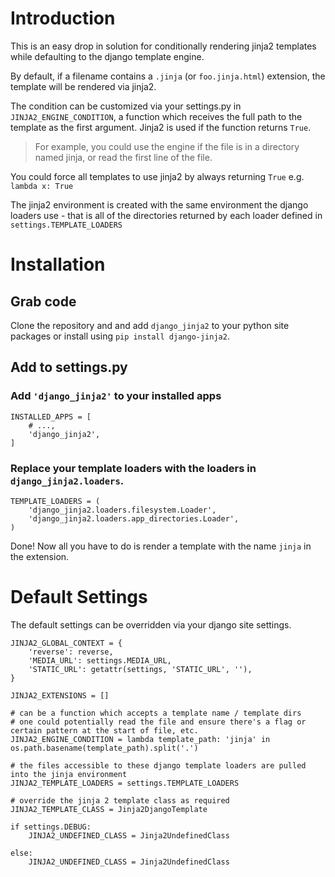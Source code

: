 
Introduction
============

This is an easy drop in solution for conditionally rendering jinja2 templates while defaulting to the django template engine.

By default, if a filename contains a ``.jinja`` (or ``foo.jinja.html``) extension, the template will be rendered via jinja2. 

The condition can be customized via your settings.py in ``JINJA2_ENGINE_CONDITION``, a function which receives the full path to the template as the first argument. Jinja2 is used if the function returns ``True``.

> For example, you could use the engine if the file is in a directory named jinja, or read the first line of the file.

You could force all templates to use jinja2 by always returning ``True`` e.g. ``lambda x: True``

The jinja2 environment is created with the same environment the django loaders use - that is all of the directories returned by each loader defined in ``settings.TEMPLATE_LOADERS``





Installation
============


Grab code
---------

Clone the repository and and add ``django_jinja2`` to your python site packages or install using ``pip install django-jinja2``.


Add to settings.py
------------------

### Add ``'django_jinja2'`` to your installed apps

    INSTALLED_APPS = [
        # ...,
        'django_jinja2',
    ]
### Replace your template loaders with the loaders in ``django_jinja2.loaders``.

    TEMPLATE_LOADERS = (
        'django_jinja2.loaders.filesystem.Loader',
        'django_jinja2.loaders.app_directories.Loader',
    )


Done! Now all you have to do is render a template with the name ``jinja`` in the extension.



Default Settings
================

The default settings can be overridden via your django site settings.


    JINJA2_GLOBAL_CONTEXT = {
        'reverse': reverse,
        'MEDIA_URL': settings.MEDIA_URL,
        'STATIC_URL': getattr(settings, 'STATIC_URL', ''),
    }

    JINJA2_EXTENSIONS = []

    # can be a function which accepts a template name / template dirs
    # one could potentially read the file and ensure there's a flag or certain pattern at the start of file, etc.
    JINJA2_ENGINE_CONDITION = lambda template_path: 'jinja' in os.path.basename(template_path).split('.')

    # the files accessible to these django template loaders are pulled into the jinja environment
    JINJA2_TEMPLATE_LOADERS = settings.TEMPLATE_LOADERS

    # override the jinja 2 template class as required
    JINJA2_TEMPLATE_CLASS = Jinja2DjangoTemplate

    if settings.DEBUG:
        JINJA2_UNDEFINED_CLASS = Jinja2UndefinedClass

    else:
        JINJA2_UNDEFINED_CLASS = Jinja2UndefinedClass
